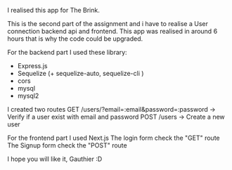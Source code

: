 I realised this app for The Brink.

This is the second part of the assignment and i have to realise a User connection backend api and frontend.
This app was realised in around 6 hours that is why the code could be upgraded.


For the backend part I used these library:
 - Express.js
 - Sequelize (+ sequelize-auto, sequelize-cli )
 - cors
 - mysql
 - mysql2

I created two routes
GET /users/?email=:email&password=:password -> Verify if a user exist with email and password
POST /users -> Create a new user

For the frontend part I used Next.js
The login form check the "GET" route
The Signup form check the "POST" route

I hope you will like it,
Gauthier :D